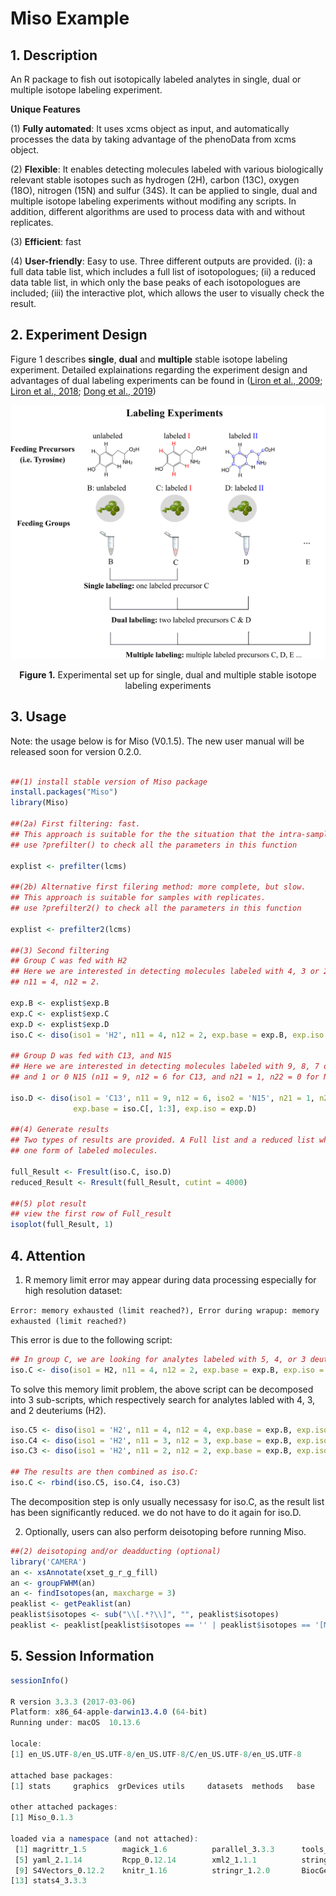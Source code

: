 # Miso Example


## 1. Description

An R package to fish out isotopically labeled analytes in single, dual or multiple isotope labeling experiment.

**Unique Features**

(1) **Fully automated**: It uses xcms object as input, and automatically processes the data by taking advantage of the phenoData from xcms object.

(2) **Flexible**: It enables detecting molecules labeled with various biologically relevant stable isotopes such as hydrogen (2H), carbon (13C), oxygen (18O), nitrogen (15N) and sulfur (34S). It can be applied to single, dual and multiple isotope labeling experiments without modifing any scripts. In addition, different algorithms are used to process data with and without replicates.

(3) **Efficient**: fast

(4) **User-friendly**: Easy to use. Three different outputs are provided. (i): a full data table list, which includes a full list of isotopologues; (ii) a reduced data table list, in which only the base peaks of each isotopologues are included; (iii) the interactive plot, which allows the user to visually check the result.

## 2. Experiment Design

Figure 1 describes **single**, **dual** and **multiple** stable isotope labeling experiment. Detailed explainations regarding the experiment design and advantages of dual labeling experiments can be found in ([Liron et al., 2009](https://pubs.acs.org/doi/10.1021/ac901495a); [Liron et al., 2018](https://pubs.acs.org/doi/10.1021/acs.analchem.8b01644); [Dong et al., 2019](https://doi.org/10.1093/bioinformatics/btz092))

<p align="center"> 
<img src="Image/workflow.png" width="600">
</p>

<p align="center">
<b> Figure 1.</b>  Experimental set up for single, dual and multiple stable isotope labeling experiments
</p>

## 3. Usage

Note: the usage below is for Miso (V0.1.5). The new user manual will be released soon for version 0.2.0. 

```r

##(1) install stable version of Miso package
install.packages("Miso")
library(Miso)

##(2a) First filtering: fast. 
## This approach is suitable for the the situation that the intra-sample variation is large and/or there are no replicates.
## use ?prefilter() to check all the parameters in this function

explist <- prefilter(lcms)

##(2b) Alternative first filering method: more complete, but slow. 
## This approach is suitable for samples with replicates. 
## use ?prefilter2() to check all the parameters in this function

explist <- prefilter2(lcms)

##(3) Second filtering
## Group C was fed with H2
## Here we are interested in detecting molecules labeled with 4, 3 or 2 H2 (deuterium). 
## n11 = 4, n12 = 2.

exp.B <- explist$exp.B
exp.C <- explist$exp.C
exp.D <- explist$exp.D
iso.C <- diso(iso1 = 'H2', n11 = 4, n12 = 2, exp.base = exp.B, exp.iso = exp.C)

## Group D was fed with C13, and N15
## Here we are interested in detecting molecules labeled with 9, 8, 7 or 6 C13, 
## and 1 or 0 N15 (n11 = 9, n12 = 6 for C13, and n21 = 1, n22 = 0 for N15)

iso.D <- diso(iso1 = 'C13', n11 = 9, n12 = 6, iso2 = 'N15', n21 = 1, n22 = 0,
              exp.base = iso.C[, 1:3], exp.iso = exp.D)

##(4) Generate results
## Two types of results are provided. A Full list and a reduced list which contains only 
## one form of labeled molecules.

full_Result <- Fresult(iso.C, iso.D)
reduced_Result <- Rresult(full_Result, cutint = 4000)

##(5) plot result
## view the first row of Full_result
isoplot(full_Result, 1)
```

## 4. Attention    

1. R memory limit error may appear during data processing especially for high resolution dataset:   

`Error: memory exhausted (limit reached?), Error during wrapup: memory exhausted (limit reached?)` 

This error is due to the following script:

```r
## In group C, we are looking for analytes labeled with 5, 4, or 3 deuteriums (H2).
iso.C <- diso(iso1 = H2, n11 = 4, n12 = 2, exp.base = exp.B, exp.iso = exp.C)
```

To solve this memory limit problem, the above script can be decomposed into 3 sub-scripts, which respectively search for analytes labled with 4, 3, and 2 deuteriums (H2).

```r
iso.C5 <- diso(iso1 = 'H2', n11 = 4, n12 = 4, exp.base = exp.B, exp.iso = exp.C)
iso.C4 <- diso(iso1 = 'H2', n11 = 3, n12 = 3, exp.base = exp.B, exp.iso = exp.C)
iso.C3 <- diso(iso1 = 'H2', n11 = 2, n12 = 2, exp.base = exp.B, exp.iso = exp.C)

## The results are then combined as iso.C:
iso.C <- rbind(iso.C5, iso.C4, iso.C3)
```

The decomposition step is only usually necessasy for iso.C, as the result list has been significantly reduced. we do not have to do it again for iso.D.

2. Optionally, users can also perform deisotoping before running Miso.

```r
##(2) deisotoping and/or deadducting (optional)
library('CAMERA')
an <- xsAnnotate(xset_g_r_g_fill)
an <- groupFWHM(an)
an <- findIsotopes(an, maxcharge = 3)
peaklist <- getPeaklist(an)
peaklist$isotopes <- sub("\\[.*?\\]", "", peaklist$isotopes)
peaklist <- peaklist[peaklist$isotopes == '' | peaklist$isotopes == '[M]+', ]
```

## 5. Session Information

```r
sessionInfo()

R version 3.3.3 (2017-03-06)
Platform: x86_64-apple-darwin13.4.0 (64-bit)
Running under: macOS  10.13.6

locale:
[1] en_US.UTF-8/en_US.UTF-8/en_US.UTF-8/C/en_US.UTF-8/en_US.UTF-8

attached base packages:
[1] stats     graphics  grDevices utils     datasets  methods   base     

other attached packages:
[1] Miso_0.1.3

loaded via a namespace (and not attached):
 [1] magrittr_1.5        magick_1.6          parallel_3.3.3      tools_3.3.3        
 [5] yaml_2.1.14         Rcpp_0.12.14        xml2_1.1.1          stringi_1.1.5      
 [9] S4Vectors_0.12.2    knitr_1.16          stringr_1.2.0       BiocGenerics_0.20.0
[13] stats4_3.3.3   
```
